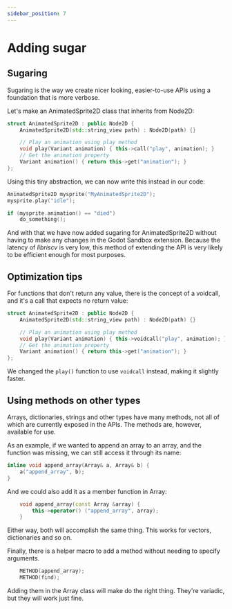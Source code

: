 ```yaml
---
sidebar_position: 7
---
```


# Adding sugar

## Sugaring

Sugaring is the way we create nicer looking, easier-to-use APIs using a foundation that is more verbose.

Let's make an AnimatedSprite2D class that inherits from Node2D:

```cpp
struct AnimatedSprite2D : public Node2D {
	AnimatedSprite2D(std::string_view path) : Node2D(path) {}

	// Play an animation using play method
	void play(Variant animation) { this->call("play", animation); }
	// Get the animation property
	Variant animation() { return this->get("animation"); }
};
```

Using this tiny abstraction, we can now write this instead in our code:

```cpp
AnimatedSprite2D mysprite("MyAnimatedSprite2D");
mysprite.play("idle");

if (mysprite.animation() == "died")
	do_something();
```

And with that we have now added sugaring for AnimatedSprite2D without having to make any changes in the Godot Sandbox extension. Because the latency of _libriscv_ is very low, this method of extending the API is very likely to be efficient enough for most purposes.


## Optimization tips

For functions that don't return any value, there is the concept of a voidcall, and it's a call that expects no return value:

```cpp
struct AnimatedSprite2D : public Node2D {
	AnimatedSprite2D(std::string_view path) : Node2D(path) {}

	// Play an animation using play method
	void play(Variant animation) { this->voidcall("play", animation); }
	// Get the animation property
	Variant animation() { return this->get("animation"); }
};
```

We changed the `play()` function to use `voidcall` instead, making it slightly faster.


## Using methods on other types

Arrays, dictionaries, strings and other types have many methods, not all of which are currently exposed in the APIs. The methods are, however, available for use.

As an example, if we wanted to append an array to an array, and the function was missing, we can still access it through its name:

```c++
inline void append_array(Array& a, Array& b) {
	a("append_array", b);
}
```

And we could also add it as a member function in Array:

```c++
	void append_array(const Array &array) {
		this->operator() ("append_array", array);
	}
```

Either way, both will accomplish the same thing. This works for vectors, dictionaries and so on.

Finally, there is a helper macro to add a method without needing to specify arguments.

```c++
	METHOD(append_array);
	METHOD(find);
```

Adding them in the Array class will make do the right thing. They're variadic, but they will work just fine.

